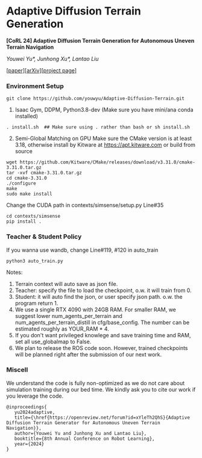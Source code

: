 # Adaptive Diffusion Terrain Generation

**[CoRL 24] Adaptive Diffusion Terrain Generation for Autonomous Uneven Terrain Navigation**

*Youwei Yu\*, Junhong Xu\*, Lantao Liu*

[[paper]](https://openreview.net/forum?id=xYleTh2QhS)[[arXiv]](https://arxiv.org/abs/2410.10766v1)[[project page]](https://www.youwei-yu.com/adtg-sim-to-real)


### Environment Setup
```shell
git clone https://github.com/youwyu/Adaptive-Diffusion-Terrain.git
```
1. Isaac Gym, DDPM, Python3.8-dev (Make sure you have mini/ana conda installed)
```shell
. install.sh  ## Make sure using . rather than bash or sh install.sh
```

2. Semi-Global Matching on GPU
Make sure the CMake version is at least 3.18, otherwise install by Kitware at https://apt.kitware.com or build from source
```shell
wget https://github.com/Kitware/CMake/releases/download/v3.31.0/cmake-3.31.0.tar.gz
tar -xvf cmake-3.31.0.tar.gz
cd cmake-3.31.0
./configure
make
sudo make install
```

Change the CUDA path in contexts/simsense/setup.py Line#35
```shell
cd contexts/simsense
pip install .
```

### Teacher & Student Policy
If you wanna use wandb, change Line#119, #120 in auto_train
```shell
python3 auto_train.py
```
Notes:
1. Terrain context will auto save as json file.
2. Teacher: specify the file to load the checkpoint, o.w. it will train from 0.
3. Student: it will auto find the json, or user specify json path. o.w. the program return 1.
4. We use a single RTX 4090 with 24GB RAM. For smaller RAM, we suggest lower num_agents_per_terrain and num_agents_per_terrain_distill in cfg/base_config.
   The number can be estimated roughly as YOUR_RAM * 4.
5. If you don't want privileged knowlege and save training time and RAM, set all use_globalmap to False.
0. We plan to release the ROS code soon. However, trained checkpoints will be planned right after the submission of our next work.

### Miscell
We understand the code is fully non-optimized as we do not care about simulation training during our bed time.
We kindly ask you to cite our work if you leverage the code.
```
@inproceedings{
   yu2024adaptive,
   title={\href{https://openreview.net/forum?id=xYleTh2QhS}{Adaptive Diffusion Terrain Generator for Autonomous Uneven Terrain Navigation}},
   author={Youwei Yu and Junhong Xu and Lantao Liu},
   booktitle={8th Annual Conference on Robot Learning},
   year={2024}
}
```
